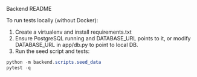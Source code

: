 Backend README

To run tests locally (without Docker):

1. Create a virtualenv and install requirements.txt
2. Ensure PostgreSQL running and DATABASE_URL points to it, or modify DATABASE_URL in app/db.py to point to local DB.
3. Run the seed script and tests:

```powershell
python -m backend.scripts.seed_data
pytest -q
```

